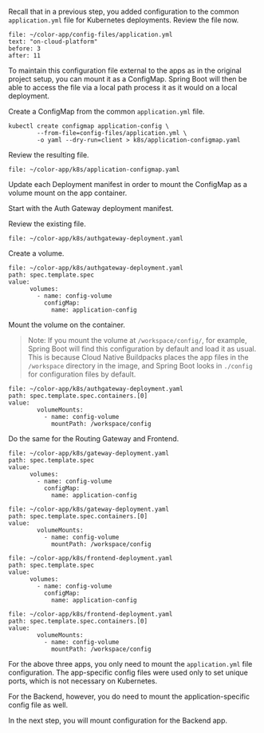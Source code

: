 Recall that in a previous step, you added configuration to the common `application.yml` file for Kubernetes deployments.
Review the file now.
```editor:select-matching-text
file: ~/color-app/config-files/application.yml
text: "on-cloud-platform"
before: 3
after: 11
```

To maintain this configuration file external to the apps as in the original project setup, you can mount it as a ConfigMap. Spring Boot will then be able to access the file via a local path process it as it would on a local deployment.

Create a ConfigMap from the common `application.yml` file.
```execute-1
kubectl create configmap application-config \
        --from-file=config-files/application.yml \
        -o yaml --dry-run=client > k8s/application-configmap.yaml
```

Review the resulting file.
```editor:open-file
file: ~/color-app/k8s/application-configmap.yaml
```

Update each Deployment manifest in order to mount the ConfigMap as a volume mount on the app container.

Start with the Auth Gateway deployment manifest.

Review the existing file.
```editor:open-file
file: ~/color-app/k8s/authgateway-deployment.yaml
```

Create a volume.
```editor:insert-value-into-yaml
file: ~/color-app/k8s/authgateway-deployment.yaml
path: spec.template.spec
value:
      volumes:
        - name: config-volume
          configMap:
            name: application-config
```

Mount the volume on the container.
> Note: If you mount the volume at `/workspace/config/`, for example, Spring Boot will find this configuration by default and load it as usual.
> This is because Cloud Native Buildpacks places the app files in the `/workspace` directory in the image, and Spring Boot looks in `./config` for configuration files by default.
```editor:insert-value-into-yaml
file: ~/color-app/k8s/authgateway-deployment.yaml
path: spec.template.spec.containers.[0]
value:
        volumeMounts:
          - name: config-volume
            mountPath: /workspace/config
```

Do the same for the Routing Gateway and Frontend.
```editor:insert-value-into-yaml
file: ~/color-app/k8s/gateway-deployment.yaml
path: spec.template.spec
value:
      volumes:
        - name: config-volume
          configMap:
            name: application-config
```

```editor:insert-value-into-yaml
file: ~/color-app/k8s/gateway-deployment.yaml
path: spec.template.spec.containers.[0]
value:
        volumeMounts:
          - name: config-volume
            mountPath: /workspace/config
```

```editor:insert-value-into-yaml
file: ~/color-app/k8s/frontend-deployment.yaml
path: spec.template.spec
value:
      volumes:
        - name: config-volume
          configMap:
            name: application-config
```

```editor:insert-value-into-yaml
file: ~/color-app/k8s/frontend-deployment.yaml
path: spec.template.spec.containers.[0]
value:
        volumeMounts:
          - name: config-volume
            mountPath: /workspace/config
```

For the above three apps, you only need to mount the `application.yml` file configuration.
The app-specific config files were used only to set unique ports, which is not necessary on Kubernetes.

For the Backend, however, you do need to mount the application-specific config file as well.

In the next step, you will mount configuration for the Backend app.

